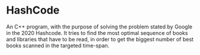 # HashCode
An C++ program, with the purpose of solving the problem stated by Google in the 2020 Hashcode.
It tries to find the most optimal sequence of books and libraries that have to be read, in order to get the biggest number of best books scanned in the targeted time-span.
